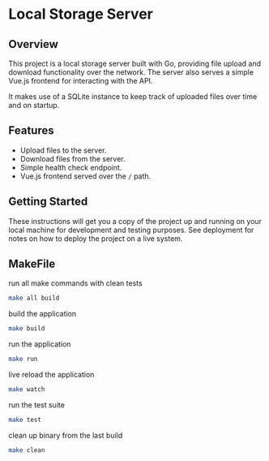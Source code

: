 # Local Storage Server

## Overview
This project is a local storage server built with Go, providing file upload and download functionality over the network. The server also serves a simple Vue.js frontend for interacting with the API.

It makes use of a SQLite instance to keep track of uploaded files over time and on startup.
## Features
- Upload files to the server.
- Download files from the server.
- Simple health check endpoint.
- Vue.js frontend served over the `/` path.

## Getting Started

These instructions will get you a copy of the project up and running on your local machine for development and testing purposes. See deployment for notes on how to deploy the project on a live system.

## MakeFile

run all make commands with clean tests
```bash
make all build
```

build the application
```bash
make build
```

run the application
```bash
make run
```

live reload the application
```bash
make watch
```

run the test suite
```bash
make test
```

clean up binary from the last build
```bash
make clean
```